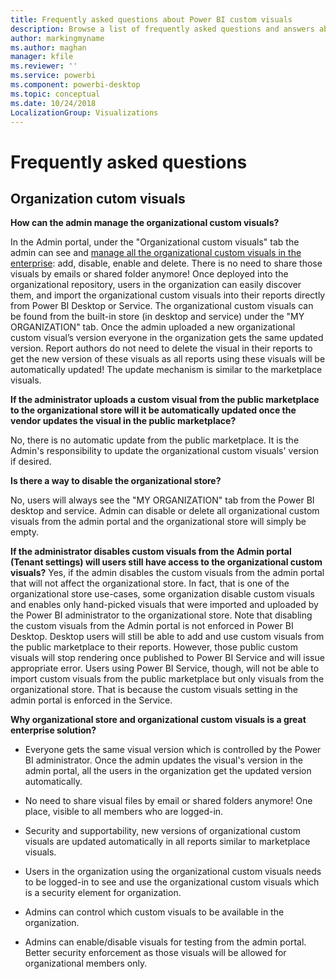 ```yaml
---
title: Frequently asked questions about Power BI custom visuals
description: Browse a list of frequently asked questions and answers about Power BI custom visuals.
author: markingmyname
ms.author: maghan
manager: kfile
ms.reviewer: ''
ms.service: powerbi
ms.component: powerbi-desktop
ms.topic: conceptual
ms.date: 10/24/2018
LocalizationGroup: Visualizations
---
```


# Frequently asked questions

## Organization cutom visuals

**How can the admin manage the organizational custom visuals?**

In the Admin portal, under the "Organizational custom visuals" tab the admin can see and [manage all the organizational custom visuals in the enterprise](https://docs.microsoft.com/en-us/power-bi/service-admin-portal#organization-visuals): add, disable, enable and delete.
There is no need to share those visuals by emails or shared folder anymore! Once deployed into the organizational repository, users in the organization can easily discover them, and import the organizational custom visuals into their reports directly from Power BI Desktop or Service. The organizational custom visuals can be found from the built-in store (in desktop and service) under the "MY ORGANIZATION" tab. Once the admin uploaded a new organizational custom visual’s version everyone in the organization gets the same updated version. Report authors do not need to delete the visual in their reports to get the new version of these visuals as all reports using these visuals will be automatically updated! The update mechanism is similar to the marketplace visuals.

**If the administrator uploads a custom visual from the public marketplace to the organizational store will it be automatically updated once the vendor updates the visual in the public marketplace?**

No, there is no automatic update from the public marketplace.
It is the Admin's responsibility to update the organizational custom visuals' version if desired.
  
**Is there a way to disable the organizational store?**

No, users will always see the "MY ORGANIZATION" tab from the Power BI desktop and service. Admin can disable or delete all organizational custom visuals from the admin portal and the organizational store will simply be empty.
  
**If the administrator disables custom visuals from the Admin portal (Tenant settings) will users still have access to the organizational custom visuals?**
Yes, if the admin disables the custom visuals from the admin portal that will not affect the organizational store. In fact, that is one of the organizational store use-cases, some organization disable custom visuals and enables only hand-picked visuals that were imported and uploaded by the Power BI administrator to the organizational store. Note that disabling the custom visuals from the Admin portal is not enforced in Power BI Desktop. Desktop users will still be able to add and use custom visuals from the public marketplace to their reports. However, those public custom visuals will stop rendering once published to Power BI Service and will issue appropriate error. Users using Power BI Service, though, will not be able to import custom visuals from the public marketplace but only visuals from the organizational store. That is because the custom visuals setting in the admin portal is enforced in the Service.

**Why organizational store and organizational custom visuals is a great enterprise solution?**

* Everyone gets the same visual version which is controlled by the Power BI administrator. Once the admin updates the visual's version in the admin portal, all the users in the organization get the updated version automatically.

* No need to share visual files by email or shared folders anymore! One place, visible to all members who are logged-in.

* Security and supportability, new versions of organizational custom visuals are updated automatically in all reports similar to marketplace visuals.

* Users in the organization using the organizational custom visuals needs to be logged-in to see and use the organizational custom visuals which is a security element for organization.

* Admins can control which custom visuals to be available in the organization.

* Admins can enable/disable visuals for testing from the admin portal. Better security enforcement as those visuals will be allowed for organizational members only.
